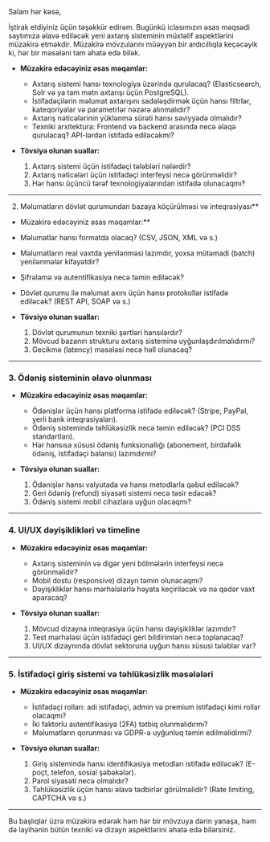 
Salam hər kəsə,

İştirak etdiyiniz üçün təşəkkür edirəm. Bugünkü iclasımızın əsas məqsədi saytımıza əlavə ediləcək yeni axtarış sisteminin müxtəlif aspektlərini müzakirə etməkdir. Müzakirə mövzularını müəyyən bir ardıcıllıqla keçəcəyik ki, hər bir məsələni tam əhatə edə bilək.


- **Müzakirə edəcəyiniz əsas məqamlar:**  
  - Axtarış sistemi hansı texnologiya üzərində qurulacaq? (Elasticsearch, Solr və ya tam mətn axtarışı üçün PostgreSQL).  
  - İstifadəçilərin məlumat axtarışını sadələşdirmək üçün hansı filtrlər, kateqoriyalar və parametrlər nəzərə alınmalıdır?  
  - Axtarış nəticələrinin yüklənmə sürəti hansı səviyyədə olmalıdır?  
  - Texniki arxitektura: Frontend və backend arasında necə əlaqə qurulacaq? API-lərdən istifadə ediləcəkmi?  

- **Tövsiyə olunan suallar:**  
  1. Axtarış sistemi üçün istifadəçi tələbləri nələrdir?  
  2. Axtarış nəticələri üçün istifadəçi interfeysi necə görünməlidir?  
  3. Hər hansı üçüncü tərəf texnologiyalarından istifadə olunacaqmı?  

---

2. Məlumatların dövlət qurumundan bazaya köçürülməsi və inteqrasiyası**  
  - Müzakirə edəcəyiniz əsas məqamlar:**  
  - Məlumatlar hansı formatda olacaq? (CSV, JSON, XML və s.)  
  - Məlumatların real vaxtda yenilənməsi lazımdır, yoxsa mütəmadi (batch) yenilənmələr kifayətdir?  
  - Şifrələmə və autentifikasiya necə təmin ediləcək?  
  - Dövlət qurumu ilə məlumat axını üçün hansı protokollar istifadə ediləcək? (REST API, SOAP və s.)  

- **Tövsiyə olunan suallar:**  
  1. Dövlət qurumunun texniki şərtləri hansılardır?  
  2. Mövcud bazanın strukturu axtarış sisteminə uyğunlaşdırılmalıdırmı?  
  3. Gecikmə (latency) məsələsi necə həll olunacaq?  

---

### **3. Ödəniş sisteminin əlavə olunması**  
- **Müzakirə edəcəyiniz əsas məqamlar:**  
  - Ödənişlər üçün hansı platforma istifadə ediləcək? (Stripe, PayPal, yerli bank inteqrasiyaları).  
  - Ödəniş sistemində təhlükəsizlik necə təmin ediləcək? (PCI DSS standartları).  
  - Hər hansısa xüsusi ödəniş funksionallığı (abonement, birdəfəlik ödəniş, istifadəçi balansı) lazımdırmı?  

- **Tövsiyə olunan suallar:**  
  1. Ödənişlər hansı valyutada və hansı metodlarla qəbul ediləcək?  
  2. Geri ödəniş (refund) siyasəti sistemi necə təsir edəcək?  
  3. Ödəniş sistemi mobil cihazlara uyğun olacaqmı?  

---

### **4. UI/UX dəyişiklikləri və timeline**  
- **Müzakirə edəcəyiniz əsas məqamlar:**  
  - Axtarış sisteminin və digər yeni bölmələrin interfeysi necə görünməlidir?  
  - Mobil dostu (responsive) dizayn təmin olunacaqmı?  
  - Dəyişikliklər hansı mərhələlərlə həyata keçiriləcək və nə qədər vaxt aparacaq?  

- **Tövsiyə olunan suallar:**  
  1. Mövcud dizayna inteqrasiya üçün hansı dəyişikliklər lazımdır?  
  2. Test mərhələsi üçün istifadəçi geri bildirimləri necə toplanacaq?  
  3. UI/UX dizaynında dövlət sektoruna uyğun hansı xüsusi tələblər var?  

---

### **5. İstifadəçi giriş sistemi və təhlükəsizlik məsələləri**  
- **Müzakirə edəcəyiniz əsas məqamlar:**  
  - İstifadəçi rolları: adi istifadəçi, admin və premium istifadəçi kimi rollar olacaqmı?  
  - İki faktorlu autentifikasiya (2FA) tətbiq olunmalıdırmı?  
  - Məlumatların qorunması və GDPR-ə uyğunluq təmin edilməlidirmi?  

- **Tövsiyə olunan suallar:**  
  1. Giriş sistemində hansı identifikasiya metodları istifadə ediləcək? (E-poçt, telefon, sosial şəbəkələr).  
  2. Parol siyasəti necə olmalıdır?  
  3. Təhlükəsizlik üçün hansı əlavə tədbirlər görülməlidir? (Rate limiting, CAPTCHA və s.)  

---

Bu başlıqlar üzrə müzakirə edərək həm hər bir mövzuya dərin yanaşa, həm də layihənin bütün texniki və dizayn aspektlərini əhatə edə bilərsiniz.
